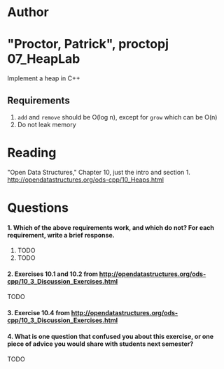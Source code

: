 Author
==========
"Proctor, Patrick", proctopj
07_HeapLab
==============

Implement a heap in C++

Requirements
------------

1. `add` and `remove` should be O(log n), except for `grow` which can be O(n)
2. Do not leak memory

Reading
=======
"Open Data Structures," Chapter 10, just the intro and section 1. http://opendatastructures.org/ods-cpp/10_Heaps.html

Questions
=========

#### 1. Which of the above requirements work, and which do not? For each requirement, write a brief response.

1. TODO
2. TODO

#### 2. Exercises 10.1 and 10.2 from http://opendatastructures.org/ods-cpp/10_3_Discussion_Exercises.html
TODO

#### 3. Exercise 10.4 from http://opendatastructures.org/ods-cpp/10_3_Discussion_Exercises.html

#### 4. What is one question that confused you about this exercise, or one piece of advice you would share with students next semester?

TODO